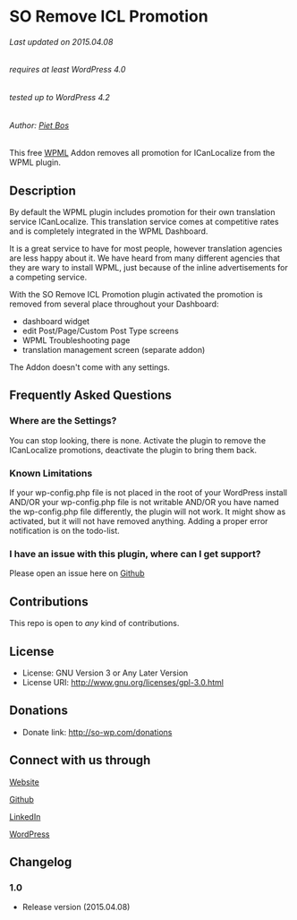 # SO Remove ICL Promotion

###### Last updated on 2015.04.08
###### requires at least WordPress 4.0
###### tested up to WordPress 4.2
###### Author: [Piet Bos](https://github.com/senlin)


This free [WPML](http://wpml.org) Addon removes all promotion for ICanLocalize from the WPML plugin.

## Description

By default the WPML plugin includes promotion for their own translation service ICanLocalize. This translation service comes at competitive rates and is completely integrated in the WPML Dashboard.

It is a great service to have for most people, however translation agencies are less happy about it. We have heard from many different agencies that they are wary to install WPML, just because of the inline advertisements for a competing service.

With the SO Remove ICL Promotion plugin activated the promotion is removed from several place throughout your Dashboard:

* dashboard widget
* edit Post/Page/Custom Post Type screens
* WPML Troubleshooting page
* translation management screen (separate addon) 

The Addon doesn't come with any settings.

## Frequently Asked Questions

### Where are the Settings?

You can stop looking, there is none. Activate the plugin to remove the ICanLocalize promotions, deactivate the plugin to bring them back.

### Known Limitations

If your wp-config.php file is not placed in the root of your WordPress install AND/OR your wp-config.php file is not writable AND/OR you have named the wp-config.php file differently, the plugin will not work. It might show as activated, but it will not have removed anything.
Adding a proper error notification is on the todo-list.

### I have an issue with this plugin, where can I get support?

Please open an issue here on [Github](https://github.com/senlin/so-remove-icl-promotion/issues)

## Contributions

This repo is open to _any_ kind of contributions.

## License

* License: GNU Version 3 or Any Later Version
* License URI: http://www.gnu.org/licenses/gpl-3.0.html

## Donations

* Donate link: http://so-wp.com/donations

## Connect with us through

[Website](http://senlinonline.com)

[Github](https://github.com/senlin) 

[LinkedIn](https://cn.linkedin.com/in/pietbos) 

[WordPress](https://profiles.wordpress.org/senlin/) 


## Changelog

### 1.0

* Release version (2015.04.08)
